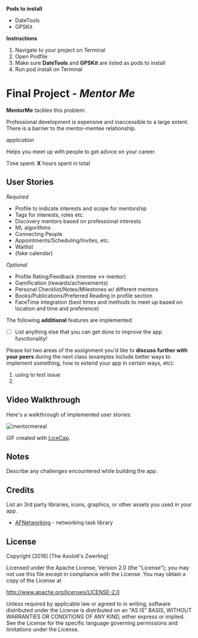 

**Pods to install**
- DateTools
- GPSKit

**Instructions**
1) Navigate to your project on Terminal
2) Open Podfile
3) Make sure **DateTools** and **GPSKit** are listed as pods to install
4) Run pod install on Terminal


# Final Project - *Mentor Me*

**MentorMe** tackles this problem:

Professional development is expensive and inaccessible to a large extent. There is a barrier to the mentor-mentee relationship.

*application*

Helps you meet up with people to get advice on your career.


Time spent: **X** hours spent in total

## User Stories

*Required*

* Profile to indicate interests and scope for mentorship
* Tags for interests, roles etc. 
* Discovery mentors based on professional interests
* ML algorithms
* Connecting People
* Appointments/Scheduling/Invites, etc.
* Waitlist
* (fake calendar)


*Optional*

* Profile Rating/Feedback (mentee ↔ mentor)
* Gamification (rewards/achievements)
* Personal Checklist/Notes/Milestones w/ different mentors
* Books/Publications/Preferred Reading in profile section
* FaceTime integration (best times and methods to meet up based on location and time and preference)





The following **additional** features are implemented:

- [ ] List anything else that you can get done to improve the app functionality!

Please list two areas of the assignment you'd like to **discuss further with your peers** during the next class (examples include better ways to implement something, how to extend your app in certain ways, etc):

1. using to test issue
2.

## Video Walkthrough

Here's a walkthrough of implemented user stories:

![mentormereal](https://user-images.githubusercontent.com/35011327/44589231-05d37300-a786-11e8-83ca-c09545083663.gif)

GIF created with [LiceCap](http://www.cockos.com/licecap/).

## Notes

Describe any challenges encountered while building the app.

## Credits

List an 3rd party libraries, icons, graphics, or other assets you used in your app.

- [AFNetworking](https://github.com/AFNetworking/AFNetworking) - networking task library

## License

Copyright [2018] [The Axolotl's Zwerling]

Licensed under the Apache License, Version 2.0 (the "License");
you may not use this file except in compliance with the License.
You may obtain a copy of the License at

http://www.apache.org/licenses/LICENSE-2.0

Unless required by applicable law or agreed to in writing, software
distributed under the License is distributed on an "AS IS" BASIS,
WITHOUT WARRANTIES OR CONDITIONS OF ANY KIND, either express or implied.
See the License for the specific language governing permissions and
limitations under the License.
